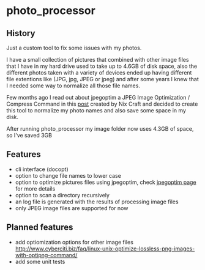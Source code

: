 photo_processor
===============

History
-------

Just a custom tool to fix some issues with my photos.

I have a small collection of pictures that combined with other image files that I have in my hard drive used to take up to 4.6GB of disk space, also the different photos taken with a variety of devices ended up having different file extentions like (JPG, jpg, JPEG or jpeg) and after some years I knew that I needed some way to normalize all those file names.

Few months ago I read out about jpegoptim a JPEG Image Optimization / Compress Command in this [post](http://www.cyberciti.biz/faq/linux-jpegoptim-jpeg-jfif-image-optimize-compress-tool/) created by Nix Craft and decided to create this tool to normalize my photo names and also save some space in my disk.

After running photo_processor my image folder now uses 4.3GB of space, so I've saved 3GB

Features
------------
* cli interface (docopt)
* option to change file names to lower case
* option to optimize pictures files using jpegoptim, check [jpegoptim page](http://freecode.com/projects/jpegoptim)  for more details
* option to scan a directory recursively
* an log file is generated with the results of processing image files
* only JPEG image files are supported for now

Planned features
------------------------
* add optiomization options for other image files http://www.cyberciti.biz/faq/linux-unix-optimize-lossless-png-images-with-optipng-command/
* add some unit tests
